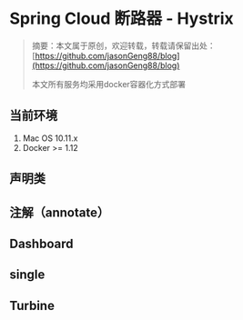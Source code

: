 # Spring Cloud 断路器 - Hystrix
> 摘要：本文属于原创，欢迎转载，转载请保留出处：[https://github.com/jasonGeng88/blog](https://github.com/jasonGeng88/blog)
> 
> 本文所有服务均采用docker容器化方式部署 
 
 
## 当前环境
1. Mac OS 10.11.x
2. Docker >= 1.12

## 声明类

## 注解（annotate）

## Dashboard

## single

## Turbine


